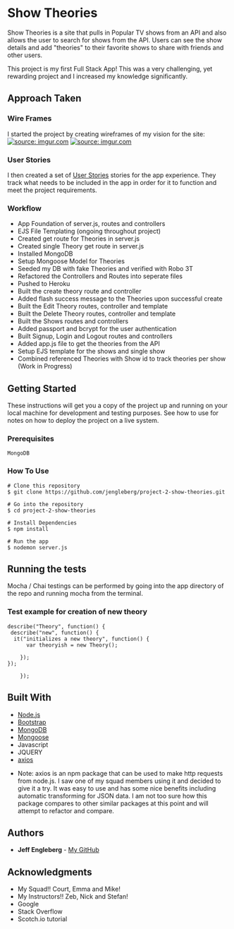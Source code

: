 # Show Theories

Show Theories is a site that pulls in Popular TV shows from an API and also allows the user to search for shows from the API.  Users can see the show details and add "theories" to their favorite shows to share with friends and other users.  

This project is my first Full Stack App!  This was a very challenging, yet rewarding project and I increased my knowledge significantly.

## Approach Taken

### Wire Frames

I started the project by creating wireframes of my vision for the site:
<a href="https://imgur.com/4ZcwHGx"><img src="https://i.imgur.com/4ZcwHGx.png" title="source: imgur.com" /></a>
<a href="https://imgur.com/rJ5BwKP"><img src="https://i.imgur.com/rJ5BwKP.png" title="source: imgur.com" /></a>

### User Stories

I then created a set of [User Stories](https://trello.com/b/BFp5ozy8/project-2-show-theories) stories for the app experience.  They track what needs to be included in the app in order for it to function and meet the project requirements.



### Workflow

- App Foundation of server.js, routes and controllers
- EJS File Templating (ongoing throughout project)
- Created get route for Theories in server.js
- Created single Theory get route in server.js
- Installed MongoDB
- Setup Mongoose Model for Theories
- Seeded my DB with fake Theories and verified with Robo 3T
- Refactored the Controllers and Routes into seperate files
- Pushed to Heroku
- Built the create theory route and controller
- Added flash success message to the Theories upon successful create
- Built the Edit Theory routes, controller and template
- Built the Delete Theory routes, controller and template
- Built the Shows routes and controllers
- Added passport and bcrypt for the user authentication
- Built Signup, Login and Logout routes and controllers
- Added app.js file to get the theories from the API
- Setup EJS template for the shows and single show
- Combined referenced Theories with Show id to track theories per show (Work in Progress)

## Getting Started

These instructions will get you a copy of the project up and running on your local machine for development and testing purposes. See how to use for notes on how to deploy the project on a live system.

### Prerequisites

```
MongoDB
```

### How To Use

```
# Clone this repository
$ git clone https://github.com/jengleberg/project-2-show-theories.git

# Go into the repository
$ cd project-2-show-theories

# Install Dependencies
$ npm install

# Run the app
$ nodemon server.js
```

## Running the tests

Mocha / Chai testings can be performed by going into the app directory of the repo and running mocha from the terminal.

### Test example for creation of new theory

```
describe("Theory", function() {
 describe("new", function() {
  it("initializes a new theory", function() {
      var theoryish = new Theory();

    });
});
       
    });
```

## Built With

* [Node.js](https://nodejs.org/en/)
* [Bootstrap](http://getbootstrap.com/) 
* [MongoDB](https://www.mongodb.com/)
* [Mongoose](https://www.npmjs.com/package/mongoose)
* Javascript
* JQUERY
* [axios](https://www.npmjs.com/package/axios)
 - Note:  axios is an npm package that can be used to make http requests from node.js.  I saw one of my squad members using it and  decided to give it a try.  It was easy to use and has some nice benefits including automatic transforming for JSON data. I am not too sure how this package compares to other similar packages at this point and will attempt to refactor and compare.  

 

## Authors

* **Jeff Engleberg** - [My GitHub](https://github.com/jengleberg)


## Acknowledgments

* My Squad!!  Court, Emma and Mike!
* My Instructors!! Zeb, Nick and Stefan!
* Google
* Stack Overflow
* Scotch.io tutorial
